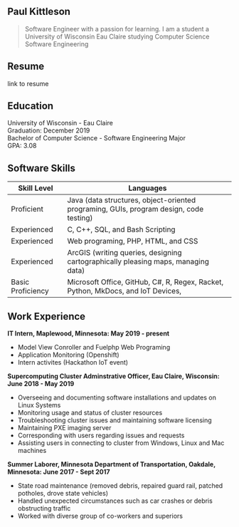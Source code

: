 ## Paul Kittleson
> Software Engineer with a passion for learning.
 I am a student a University of Wisconsin Eau Claire studying Computer Science Software Engineering

## Resume
 link to resume
## Education
 University of Wisconsin - Eau Claire  
 Graduation: December 2019  
 Bachelor of Computer Science - Software Engineering Major  
 GPA: 3.08

## Software Skills

| Skill Level | Languages |
| ------ | ----------- |
| Proficient|  Java (data structures, object-oriented programing, GUIs, program design, code testing) 
| Experienced | C, C++, SQL, and Bash Scripting
| Experienced | Web programing, PHP, HTML, and CSS 
| Experienced |  ArcGIS (writing queries, designing cartographically pleasing maps, managing data) 
| Basic Proficiency | Microsoft Office, GitHub, C#, R, Regex, Racket, Python, MkDocs, and IoT Devices,

## Work Experience
**IT Intern, Maplewood, Minnesota: May 2019 - present**

* Model View Conroller and Fuelphp Web Programing  
* Application Monitoring (Openshift)  
* Intern activites (Hackathon IoT event)  

**Supercomputing Cluster Adminstrative Officer, Eau Claire, Wisconsin: June 2018 - May 2019**

* Overseeing and documenting software installations and updates on Linux Systems   
* Monitoring usage and status of cluster resources   
* Troubleshooting cluster issues and maintaining software licensing  
* Maintaining PXE imaging server   
* Corresponding with users regarding issues and requests   
* Assisting users in connecting to cluster from Windows, Linux and Mac machines   

**Summer Laborer, Minnesota Department of Transportation, Oakdale, Minnesota: June 2017 - Sept 2017**

* State road maintenance (removed debris, repaired guard rail, patched potholes, drove state vehicles)   
* Handled unexpected circumstances such as car crashes or debris obstructing traffic   
* Worked with diverse group of co-workers and superiors   
